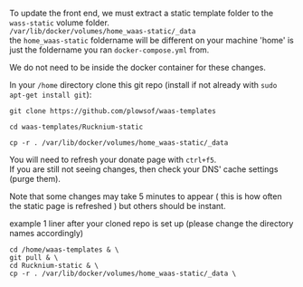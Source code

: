 To update the front end, we must extract a static template folder to the ```wass-static``` volume folder.    
```/var/lib/docker/volumes/home_waas-static/_data```    
the ```home_waas-static``` foldername will be different on your machine 'home' is just the foldername you ran ```docker-compose.yml``` from.    

We do not need to be inside the docker container for these changes.    

In your ```/home``` directory clone this git repo (install if not already with ```sudo apt-get install git```):
```
git clone https://github.com/plowsof/waas-templates
```
```
cd waas-templates/Rucknium-static
```
```
cp -r . /var/lib/docker/volumes/home_waas-static/_data
```
You will need to refresh your donate page with ```ctrl+f5```.     
If you are still not seeing changes, then check your DNS' cache settings (purge them).    

Note that some changes may take 5 minutes to appear ( this is how often the static page is refreshed ) but others should be instant.

example 1 liner after your cloned repo is set up (please change the directory names accordingly)
```
cd /home/waas-templates & \
git pull & \
cd Rucknium-static & \
cp -r . /var/lib/docker/volumes/home_waas-static/_data \
```
